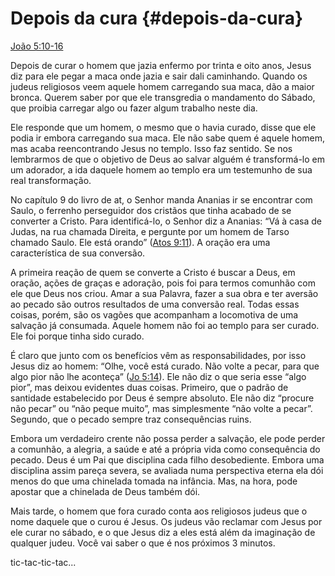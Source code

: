 # Depois da cura {#depois-da-cura}

[João 5:10-16](http://bibliaonline.com.br/acf/jo/5/10-16)

Depois de curar o homem que jazia enfermo por trinta e oito anos, Jesus diz para ele pegar a maca onde jazia e sair dali caminhando. Quando os judeus religiosos veem aquele homem carregando sua maca, dão a maior bronca. Querem saber por que ele transgredia o mandamento do Sábado, que proibia carregar algo ou fazer algum trabalho neste dia.

Ele responde que um homem, o mesmo que o havia curado, disse que ele podia ir embora carregando sua maca. Ele não sabe quem é aquele homem, mas acaba reencontrando Jesus no templo. Isso faz sentido. Se nos lembrarmos de que o objetivo de Deus ao salvar alguém é transformá-lo em um adorador, a ida daquele homem ao templo era um testemunho de sua real transformação.

No capítulo 9 do livro de at, o Senhor manda Ananias ir se encontrar com Saulo, o ferrenho perseguidor dos cristãos que tinha acabado de se converter a Cristo. Para identificá-lo, o Senhor diz a Ananias: “Vá à casa de Judas, na rua chamada Direita, e pergunte por um homem de Tarso chamado Saulo. Ele está orando” ([Atos 9:11](http://bibliaonline.com.br/acf/atos/9/11)). A oração era uma característica de sua conversão.

A primeira reação de quem se converte a Cristo é buscar a Deus, em oração, ações de graças e adoração, pois foi para termos comunhão com ele que Deus nos criou. Amar a sua Palavra, fazer a sua obra e ter aversão ao pecado são outros resultados de uma conversão real. Todas essas coisas, porém, são os vagões que acompanham a locomotiva de uma salvação já consumada. Aquele homem não foi ao templo para ser curado. Ele foi porque tinha sido curado.

É claro que junto com os benefícios vêm as responsabilidades, por isso Jesus diz ao homem: “Olhe, você está curado. Não volte a pecar, para que algo pior não lhe aconteça” ([Jo 5:14](http://bibliaonline.com.br/acf/jo/5/14)). Ele não diz o que seria esse “algo pior”, mas deixou evidentes duas coisas. Primeiro, que o padrão de santidade estabelecido por Deus é sempre absoluto. Ele não diz “procure não pecar” ou “não peque muito”, mas simplesmente “não volte a pecar”. Segundo, que o pecado sempre traz consequências ruins.

Embora um verdadeiro crente não possa perder a salvação, ele pode perder a comunhão, a alegria, a saúde e até a própria vida como consequência do pecado. Deus é um Pai que disciplina cada filho desobediente. Embora uma disciplina assim pareça severa, se avaliada numa perspectiva eterna ela dói menos do que uma chinelada tomada na infância. Mas, na hora, pode apostar que a chinelada de Deus também dói.

Mais tarde, o homem que fora curado conta aos religiosos judeus que o nome daquele que o curou é Jesus. Os judeus vão reclamar com Jesus por ele curar no sábado, e o que Jesus diz a eles está além da imaginação de qualquer judeu. Você vai saber o que é nos próximos 3 minutos.

tic-tac-tic-tac...